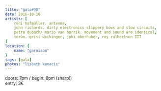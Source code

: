 ```yaml
---
title: "gala#90"
date: 2016-10-16
artists: [
    reni hofmüller. antenna,
    john richards. dirty electronics slippery bows and slow circuits,
    petra dubach/ mario van horrik. movement and sound are identical,
    torùn. grisi weikinger, joki oberhuber, roy rulbertson III
]
location: {
    name: "garnison"
}
tags: [gala]
photos: "lisbeth kovacic"
---
```

doors: 7pm / begin: 8pm (sharp!)  
entry: 3€
